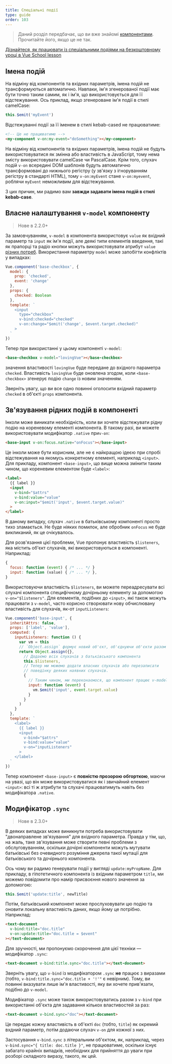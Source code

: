 ```yaml
---
title: Спеціальні події
type: guide
order: 103
---
```


> Даний розділ передбачає, що ви вже знайомі [компонентами](components.html). Прочитайте його, якщо це не так.

<div class="vueschool"><a href="https://vueschool.io/lessons/communication-between-components?friend=vuejs" target="_blank" rel="sponsored noopener" title="Дізнайтеся, як працювати із спеціальними подіями в Vue School">Дізнайтеся, як працювати із спеціальними подіями на безкоштовному уроці в Vue School lesson</a></div>

## Імена подій

На відміну від компонентів та вхідних параметрів, імена подій не трансформуються автоматично. Навпаки, ім'я згенерованої події має бути точно таким самим, як і ім'я, що використовується для її відстежування. Ось приклад, якщо згенероване ім'я події в стилі camelCase:

```js
this.$emit('myEvent')
```

Відстежуванні події за її іменем в стилі kebab-cased не працюватиме:

```html
<!-- Це не працюватиме -->
<my-component v-on:my-event="doSomething"></my-component>
```

На відміну від компонентів та вхідних параметрів, імена подій не будуть використовуватися як змінна або властивість в JavaScript, тому нема змісту використовувати camelCase чи PascalCase. Крім того, слухач подій `v-on` всередині DOM шаблонів будуть автоматично трансформовані до нижнього регістру (у зв'язку з ігноруванням регістру в стандарті HTML), тому `v-on:myEvent` стане `v-on:myevent`, роблячи `myEvent` неможливим для відстежування.

З цих причин, ми радимо вам **завжди задавати імена подій в стилі kebab-case**.

## Власне налаштування `v-model` компоненту

> Нове в 2.2.0+

За замовчуванням, `v-model` в компонента використовує `value` як вхідний параметр та `input` як ім'я події, але деякі типи елементів введення, такі як прапорці та радіо кнопки можуть використовувати атрибут `value` [різних потреб](https://developer.mozilla.org/en-US/docs/Web/HTML/Element/input/checkbox#Value). Використання параметру `model` може запобігти конфліктів у випадках:

```js
Vue.component('base-checkbox', {
  model: {
    prop: 'checked',
    event: 'change'
  },
  props: {
    checked: Boolean
  },
  template: `
    <input
      type="checkbox"
      v-bind:checked="checked"
      v-on:change="$emit('change', $event.target.checked)"
    >
  `
})
```

Тепер при використанні у цьому компоненті `v-model`:

```html
<base-checkbox v-model="lovingVue"></base-checkbox>
```

значення властивості `lovingVue` буде передане до вхідного параметра `checked`. Властивість `lovingVue` буде оновлена згодом, коли `<base-checkbox>` згенерує подію `change` із новим значенням.

<p class="tip">Зверніть увагу, що ви все одно повинні оголосити вхідний параметр <code>checked</code> в об'єкті <code>props</code> компонента.</p>

## Зв'язування рідних подій в компоненті

Інколи може виникати необхідність, коли ви хочете відстежувати рідну подію на кореневому елементі компонента. В такому разі, ви можете використовувати модифікатор `.native` при`v-on`:

```html
<base-input v-on:focus.native="onFocus"></base-input>
```

Це інколи може бути корисним, але не є найкращою ідеєю при спробі відстежування на якомусь конкретному елементі, наприклад `<input>`. Для прикладу, компонент `<base-input>`, що вище можна змінити таким чином, що кореневим елементом буде `<label>`:

```html
<label>
  {{ label }}
  <input
    v-bind="$attrs"
    v-bind:value="value"
    v-on:input="$emit('input', $event.target.value)"
  >
</label>
```

В даному випадку, слухач `.native` в батьківському компоненті просто тихо зламається. Не буде ніяких помилок, але обробник `onFocus` не буде викликаний, як це очікувалось.

Для розв'язання цієї проблеми, Vue пропонує властивість `$listeners`, яка містить об'єкт слухачів, які використовуються в компоненті. Наприклад:

```js
{
  focus: function (event) { /* ... */ }
  input: function (value) { /* ... */ },
}
```

Використовуючи властивість `$listeners`, ви можете переадресувати всі слухачі компонента специфічному дочірньому елементу за допомогою `v-on="$listeners"`. Для елементів, подібних до `<input>`, які також можуть працювати з `v-model`, часто корисно створювати нову обчислювану властивість для слухачів, як-от `inputListeners`:

```js
Vue.component('base-input', {
  inheritAttrs: false,
  props: ['label', 'value'],
  computed: {
    inputListeners: function () {
      var vm = this
      // `Object.assign` формує новий об'єкт, об'єднуючи об'єкти разом
      return Object.assign({},
        // Додаємо всіх слухачів з батьківського компонента
        this.$listeners,
        // Тепер ми можемо додати власних слухачів або перезаписати
        // поведінку деяких наявних слухачів.
        {
          // Таким чином, ми переконаємося, що компонент працює v-model
          input: function (event) {
            vm.$emit('input', event.target.value)
          }
        }
      )
    }
  },
  template: `
    <label>
      {{ label }}
      <input
        v-bind="$attrs"
        v-bind:value="value"
        v-on="inputListeners"
      >
    </label>
  `
})
```

Тепер компонент `<base-input>` є **повністю прозорою обгорткою**, маючи на увазі, що він може використовуватися як і звичайний елемент `<input>`: всі ті ж атрибути та слухачі працюватимуть навіть без модифікатора `.native`.

## Модифікатор `.sync`

> Нове в 2.3.0+

В деяких випадках може виникнути потреба використовувати "двонаправлене зв'язування" для вхідного параметра. Правда у тім, що, на жаль, таке зв'язування може створити певні проблеми з обслуговуванням, оскільки дочірні компоненти можуть мутувати батьківські без очевидного розуміння джерела такої мутації для батьківського та дочірнього компонента.

Ось чому ви радимо генерувати події у вигляді `update:myPropName`. Для прикладу, в гіпотетичного компонента із вхідним параметром `title`, ми можемо повідомити про намір присвоєння нового значення за допомогою:

```js
this.$emit('update:title', newTitle)
```

Потім, батьківський компонент може прослуховувати цю подію та оновити локальну властивість даних, якщо йому це потрібно. Наприклад:

```html
<text-document
  v-bind:title="doc.title"
  v-on:update:title="doc.title = $event"
></text-document>
```

Для зручності, ми пропонуємо скорочення для цієї техніки — модифікатор `.sync`:

```html
<text-document v-bind:title.sync="doc.title"></text-document>
```

<p class="tip">Зверніть увагу, що <code>v-bind</code> із модифікатором <code>.sync</code> <strong>не</strong> працює з виразами (тобто, <code>v-bind:title.sync="doc.title + '!'"</code> є невірним). Тому, ви повинні вказувати лише ім'я властивості, яку ви хочете прив'язати, подібно до <code>v-model</code>.</p>

Модифікатор `.sync` може також використовуватись разом з `v-bind` при використанні об'єкта для задавання кількох властивостей за раз:

```html
<text-document v-bind.sync="doc"></text-document>
```

Це передає кожну властивість в об'єкті `doc` (тобто, `title`) як окремий вхдний параметр, потім додаючи слухач `v-on` для кожної з них.

<p class="tip">Застосування <code>v-bind.sync</code> з літеральним об'єктом, як, наприклад, через <code>v-bind.sync="{ title: doc.title }"</code>, не працюватиме, оскільки існує забагато крайніх випадків, необхідних для прийняття до уваги при розборі складного виразу, такого, як цей.</p>
